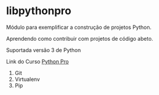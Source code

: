 # libpythonpro
Módulo para exemplificar a construção de projetos Python.

Aprendendo como contribuir com projetos de código abeto.

Suportada versão 3 de Python


Link do Curso [Python Pro](https://www.pythonprobr.appspot.com)

1. Git
2. Virtualenv
3. Pip
